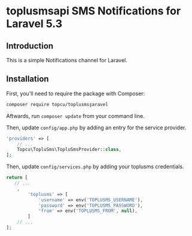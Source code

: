 #  toplusmsapi SMS Notifications for Laravel 5.3

## Introduction

This is a simple Notifications channel for Laravel.


## Installation

First, you'll need to require the package with Composer:

```sh
composer require topcu/toplusmsşaravel
```

Aftwards, run `composer update` from your command line.

Then, update `config/app.php` by adding an entry for the service provider.

```php
'providers' => [
	// ...
    Topcu\TopluSms\TopluSmsProvider::class,
];
```

Then, update `config/services.php` by adding your toplusms credentials.

```php
return [
   // ...
	,
        'toplusms' => [
            'username' => env('TOPLUSMS_USERNAME'),
            'password' => env('TOPLUSMS_PASSWORD'),
            'from' => env('TOPLUSMS_FROM', null),
        ]
    // ...
];
```